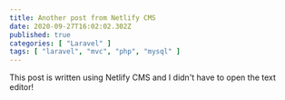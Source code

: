 ```yaml
---
title: Another post from Netlify CMS
date: 2020-09-27T16:02:02.302Z
published: true
categories: [ "Laravel" ]
tags: [ "laravel", "mvc", "php", "mysql" ]
---
```

This post is written using Netlify CMS and I didn't have to open the text editor!